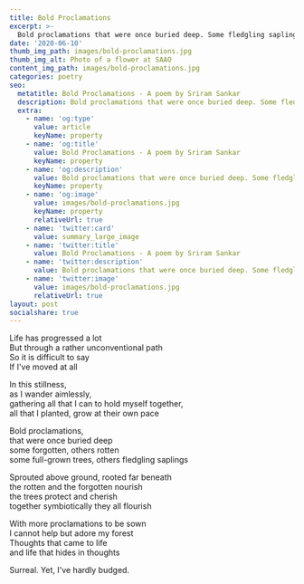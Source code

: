 ```yaml
---
title: Bold Proclamations
excerpt: >-
  Bold proclamations that were once buried deep. Some fledgling saplings, others full-grown trees ...
date: '2020-06-10'
thumb_img_path: images/bold-proclamations.jpg
thumb_img_alt: Photo of a flower at SAAO
content_img_path: images/bold-proclamations.jpg
categories: poetry
seo:
  metatitle: Bold Proclamations - A poem by Sriram Sankar
  description: Bold proclamations that were once buried deep. Some fledgling saplings, others full-grown trees ...
  extra:
    - name: 'og:type'
      value: article
      keyName: property
    - name: 'og:title'
      value: Bold Proclamations - A poem by Sriram Sankar
      keyName: property
    - name: 'og:description'
      value: Bold proclamations that were once buried deep. Some fledgling saplings, others full-grown trees ...
      keyName: property
    - name: 'og:image'
      value: images/bold-proclamations.jpg
      keyName: property
      relativeUrl: true
    - name: 'twitter:card'
      value: summary_large_image
    - name: 'twitter:title'
      value: Bold Proclamations - A poem by Sriram Sankar
    - name: 'twitter:description'
      value: Bold proclamations that were once buried deep. Some fledgling saplings, others full-grown trees ...
    - name: 'twitter:image'
      value: images/bold-proclamations.jpg
      relativeUrl: true
layout: post
socialshare: true
---
```


Life has progressed a lot    
But through a rather unconventional path    
So it is difficult to say   
If I've moved at all   

In this stillness,    
as I wander aimlessly,    
gathering all that I can to hold myself together,    
all that I planted, grow at their own pace    

Bold proclamations,     
that were once buried deep     
some forgotten, others rotten     
some full-grown trees, others fledgling saplings      

Sprouted above ground, rooted far beneath      
the rotten and the forgotten nourish     
the trees protect and cherish      
together symbiotically they all flourish     

With more proclamations to be sown     
I cannot help but adore my forest     
Thoughts that came to life    
and life that hides in thoughts     

Surreal. Yet, I've hardly budged.     
